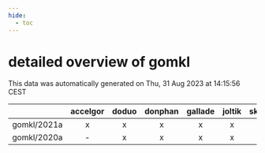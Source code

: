 ```yaml
---
hide:
  - toc
---
```


detailed overview of gomkl
==========================


This data was automatically generated on Thu, 31 Aug 2023 at 14:15:56 CEST  

| |accelgor|doduo|donphan|gallade|joltik|skitty|swalot|victini|
| :---: | :---: | :---: | :---: | :---: | :---: | :---: | :---: | :---: |
|gomkl/2021a|x|x|x|x|x|x|x|x|
|gomkl/2020a|-|x|x|x|x|x|x|x|
